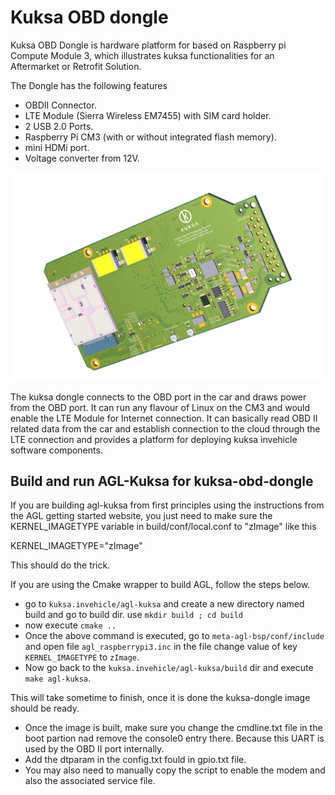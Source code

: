 # Kuksa OBD dongle

Kuksa OBD Dongle is hardware platform for based on Raspberry pi Compute Module 3, which illustrates kuksa functionalities for an Aftermarket or Retrofit Solution.

The Dongle has the following features

* OBDII Connector.
* LTE Module (Sierra Wireless EM7455) with SIM card holder.
* 2 USB 2.0 Ports.
* Raspberry Pi CM3 (with or without integrated flash memory).
* mini HDMi port.
* Voltage converter from 12V.

![Alt text](./logos/kuksa_dongle.png?raw=true "Eclipse kuksa dongle")

The kuksa dongle connects to the OBD port in the car and draws power from the OBD port. It can run any flavour of Linux on the CM3 and would enable the LTE Module for Internet connection.
It can basically read OBD II related data from the car and establish connection to the cloud through the LTE connection and provides a platform for deploying kuksa invehicle software components.

## Build and run AGL-Kuksa for kuksa-obd-dongle

If you are building agl-kuksa from first principles using the instructions from the AGL getting started website, you just need to make sure the KERNEL_IMAGETYPE variable in build/conf/local.conf to "zImage" like this

KERNEL_IMAGETYPE="zImage"

This should do the trick.


If you are using the Cmake wrapper to build AGL, follow the steps below.

* go to `kuksa.invehicle/agl-kuksa` and create a new directory named build and go to build dir. use `mkdir build ; cd build`
* now execute `cmake ..`
* Once the above command is executed, go to `meta-agl-bsp/conf/include` and open file `agl_raspberrypi3.inc` in the file change value of key `KERNEL_IMAGETYPE` to `zImage`.
* Now go back to the `kuksa.invehicle/agl-kuksa/build` dir and execute `make agl-kuksa`.

This will take sometime to finish, once it is done the kuksa-dongle image should be ready.


* Once the image is built, make sure you change the cmdline.txt file in the boot partion nad remove the console0 entry there. Because this UART is used by the OBD II port internally.
* Add the dtparam in the config.txt fould in gpio.txt file.
* You may also need to manually copy the script to enable the modem and also the associated service file. 

 

